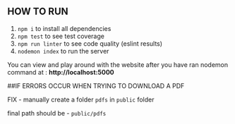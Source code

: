 ## HOW TO RUN

1. `npm i` to install all dependencies
2. `npm test` to see test coverage
3. `npm run linter` to see code quality (eslint results)
4. `nodemon index` to run the server

You can view and play around with the website after you have ran nodemon command at : __http://localhost:5000__

##IF ERRORS OCCUR WHEN TRYING TO DOWNLOAD A PDF

FIX - manually create a folder `pdfs` in `public` folder

final path should be - `public/pdfs`
